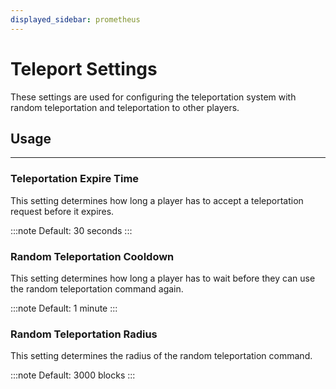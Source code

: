 ```yaml
---
displayed_sidebar: prometheus
---
```


# Teleport Settings

These settings are used for configuring the teleportation system with random teleportation and teleportation to other players.

## Usage
---

### Teleportation Expire Time

This setting determines how long a player has to accept a teleportation request before it expires.

:::note
Default: 30 seconds
:::

### Random Teleportation Cooldown

This setting determines how long a player has to wait before they can use the random teleportation command again.

:::note
Default: 1 minute
:::

### Random Teleportation Radius

This setting determines the radius of the random teleportation command.

:::note
Default: 3000 blocks
:::